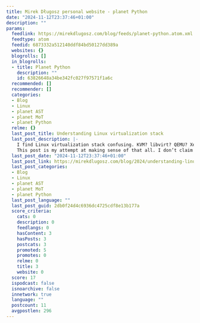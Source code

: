 ```yaml
---
title: Mirek Długosz personal website - planet Python
date: "2024-11-12T23:37:46+01:00"
description: ""
params:
  feedlink: https://mirekdlugosz.com/blog/feeds/planet-python.atom.xml
  feedtype: atom
  feedid: 6873332a512140ddf84bd50127dd389a
  websites: {}
  blogrolls: []
  in_blogrolls:
  - title: Planet Python
    description: ""
    id: 63826648a34be342fc027f97571f1a6c
  recommended: []
  recommender: []
  categories:
  - Blog
  - Linux
  - planet AST
  - planet MoT
  - planet Python
  relme: {}
  last_post_title: Understanding Linux virtualization stack
  last_post_description: |-
    I find Linux virtualization stack confusing. KVM? libvirt? QEMU? Xen? What does that even mean?
    This post is my attempt at making sense of that all. I don’t claim it to be correct, but that’s
  last_post_date: "2024-11-12T23:37:46+01:00"
  last_post_link: https://mirekdlugosz.com/blog/2024/understanding-linux-virtualization-stack/
  last_post_categories:
  - Blog
  - Linux
  - planet AST
  - planet MoT
  - planet Python
  last_post_language: ""
  last_post_guid: 2db0f24d4c6936dc4725cdf8e13b177a
  score_criteria:
    cats: 0
    description: 0
    feedlangs: 0
    hasContent: 3
    hasPosts: 3
    postcats: 3
    promoted: 5
    promotes: 0
    relme: 0
    title: 3
    website: 0
  score: 17
  ispodcast: false
  isnoarchive: false
  innetwork: true
  language: ""
  postcount: 11
  avgpostlen: 296
---
```

